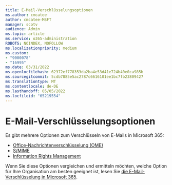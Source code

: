 ```yaml
---
title: E-Mail-Verschlüsselungsoptionen
ms.author: cmcatee
author: cmcatee-MSFT
manager: scotv
audience: Admin
ms.topic: article
ms.service: o365-administration
ROBOTS: NOINDEX, NOFOLLOW
ms.localizationpriority: medium
ms.custom:
- "9000078"
- "16995"
ms.date: 03/31/2022
ms.openlocfilehash: 62372ef778353da2ba4e53d41e724b40e0ca985b
ms.sourcegitcommit: 5cdb7885e5ac2787c6616101ee1bc7fb23809427
ms.translationtype: MT
ms.contentlocale: de-DE
ms.lasthandoff: 05/05/2022
ms.locfileid: "65219554"
---
```

# <a name="email-encryption-options"></a>E-Mail-Verschlüsselungsoptionen

Es gibt mehrere Optionen zum Verschlüsseln von E-Mails in Microsoft 365:

- [Office-Nachrichtenverschlüsselung (OME)](https://docs.microsoft.com/microsoft-365/compliance/ome)
- [S/MIME](https://docs.microsoft.com/Exchange/policy-and-compliance/smime/smime) 
- [Information Rights Management](https://docs.microsoft.com/microsoft-365/compliance/information-rights-management-in-exchange-online)

Wenn Sie diese Optionen vergleichen und ermitteln möchten, welche Option für Ihre Organisation am besten geeignet ist, lesen Sie [die E-Mail-Verschlüsselung in Microsoft 365](https://docs.microsoft.com/microsoft-365/compliance/email-encryption).

